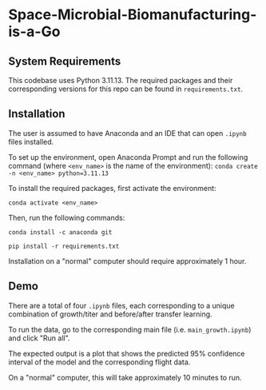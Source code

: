 # Space-Microbial-Biomanufacturing-is-a-Go

## System Requirements
This codebase uses Python 3.11.13. The required packages and their corresponding versions for this repo can be found in `requirements.txt`. 

## Installation
The user is assumed to have Anaconda and an IDE that can open `.ipynb` files installed.

To set up the environment, open Anaconda Prompt and run the following command (where `<env_name>` is the name of the environment):
```conda create -n <env_name> python=3.11.13```

To install the required packages, first activate the environment:

```conda activate <env_name>```

Then, run the following commands:

```conda install -c anaconda git```

```pip install -r requirements.txt```

Installation on a "normal" computer should require approximately 1 hour.

## Demo
There are a total of four `.ipynb` files, each corresponding to a unique combination of growth/titer and before/after transfer learning.

To run the data, go to the corresponding main file (i.e. `main_growth.ipynb`) and click "Run all".

The expected output is a plot that shows the predicted 95% confidence interval of the model and the corresponding flight data.

On a "normal" computer, this will take approximately 10 minutes to run.
